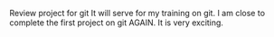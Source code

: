 Review project for git
It will serve for my training on git. I am close to complete the first project on git AGAIN.
It is very exciting.
